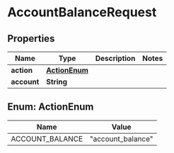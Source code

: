 

# AccountBalanceRequest

## Properties

Name | Type | Description | Notes
------------ | ------------- | ------------- | -------------
**action** | [**ActionEnum**](#ActionEnum) |  | 
**account** | **String** |  | 



## Enum: ActionEnum

Name | Value
---- | -----
ACCOUNT_BALANCE | &quot;account_balance&quot;



